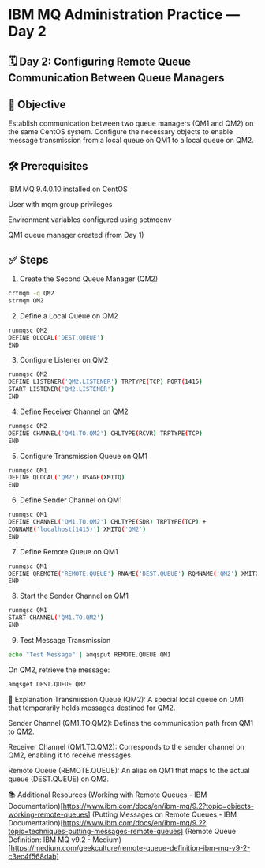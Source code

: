 # IBM MQ Administration Practice — Day 2
## 🗓️ Day 2: Configuring Remote Queue Communication Between Queue Managers
## 🎯 Objective
Establish communication between two queue managers (QM1 and QM2) on the same CentOS system. Configure the necessary objects to enable message transmission from a local queue on QM1 to a local queue on QM2.​

## 🛠️ Prerequisites
IBM MQ 9.4.0.10 installed on CentOS

User with mqm group privileges

Environment variables configured using setmqenv

QM1 queue manager created (from Day 1)​

## ✅ Steps
1. Create the Second Queue Manager (QM2)
```bash
crtmqm -q QM2
strmqm QM2
```
2. Define a Local Queue on QM2
```bash
runmqsc QM2
DEFINE QLOCAL('DEST.QUEUE')
END
```
3. Configure Listener on QM2
```bash
runmqsc QM2
DEFINE LISTENER('QM2.LISTENER') TRPTYPE(TCP) PORT(1415)
START LISTENER('QM2.LISTENER')
END
```
4. Define Receiver Channel on QM2
```bash
runmqsc QM2
DEFINE CHANNEL('QM1.TO.QM2') CHLTYPE(RCVR) TRPTYPE(TCP)
END
```
5. Configure Transmission Queue on QM1
```bash
runmqsc QM1
DEFINE QLOCAL('QM2') USAGE(XMITQ)
END
```
6. Define Sender Channel on QM1
```bash
runmqsc QM1
DEFINE CHANNEL('QM1.TO.QM2') CHLTYPE(SDR) TRPTYPE(TCP) +
CONNAME('localhost(1415)') XMITQ('QM2')
END
```
7. Define Remote Queue on QM1
```bash
runmqsc QM1
DEFINE QREMOTE('REMOTE.QUEUE') RNAME('DEST.QUEUE') RQMNAME('QM2') XMITQ('QM2')
END
```
8. Start the Sender Channel on QM1
```bash
runmqsc QM1
START CHANNEL('QM1.TO.QM2')
END
```
9. Test Message Transmission
```bash
echo "Test Message" | amqsput REMOTE.QUEUE QM1
```
On QM2, retrieve the message:​

```bash
amqsget DEST.QUEUE QM2
```
📘 Explanation
Transmission Queue (QM2): A special local queue on QM1 that temporarily holds messages destined for QM2.

Sender Channel (QM1.TO.QM2): Defines the communication path from QM1 to QM2.

Receiver Channel (QM1.TO.QM2): Corresponds to the sender channel on QM2, enabling it to receive messages.

Remote Queue (REMOTE.QUEUE): An alias on QM1 that maps to the actual queue (DEST.QUEUE) on QM2.​


📚 Additional Resources
(Working with Remote Queues - IBM Documentation)[https://www.ibm.com/docs/en/ibm-mq/9.2?topic=objects-working-remote-queues]
(Putting Messages on Remote Queues - IBM Documentation)[https://www.ibm.com/docs/en/ibm-mq/9.2?topic=techniques-putting-messages-remote-queues]
(Remote Queue Definition: IBM MQ v9.2 - Medium)[https://medium.com/geekculture/remote-queue-definition-ibm-mq-v9-2-c3ec4f568dab]

